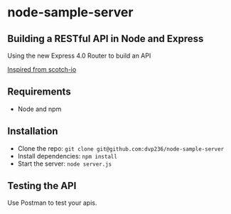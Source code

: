 # node-sample-server
## Building a RESTful API in Node and Express

Using the new Express 4.0 Router to build an API

[Inspired from scotch-io](http://scotch.io/tutorials/javascript/build-a-restful-api-using-node-and-express-4)

## Requirements

- Node and npm

## Installation

- Clone the repo: `git clone git@github.com:dvp236/node-sample-server`
- Install dependencies: `npm install`
- Start the server: `node server.js`

## Testing the API
Use Postman to test your apis.
